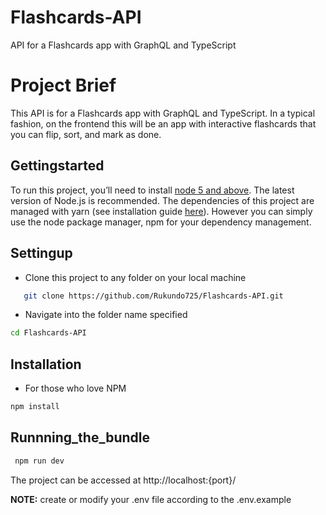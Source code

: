 # Flashcards-API
API for a Flashcards app with GraphQL and TypeScript

# Project Brief
This API is for a Flashcards app with GraphQL and TypeScript. In a typical fashion, on the frontend this will be an app with interactive flashcards that you can flip, sort, and mark as done.


## Gettingstarted
To run this project, you’ll need to install [node 5 and above](https://nodejs.org/en/). The latest version of Node.js is recommended. 
The dependencies of this project are managed with yarn (see installation guide [here](https://yarnpkg.com/en/)). However you can simply use the node package manager, npm for your dependency management.

## Settingup
+ Clone this project to any folder on your local machine

 ```bash
    git clone https://github.com/Rukundo725/Flashcards-API.git
 ```

+ Navigate into the folder name specified
```bash
cd Flashcards-API
```
## Installation

+ For those who love NPM
```bash 
npm install
```
## Runnning_the_bundle

```bash
 npm run dev
```
The project can be accessed at http://localhost:{port}/

**NOTE:** create or modify your  .env file according to the .env.example